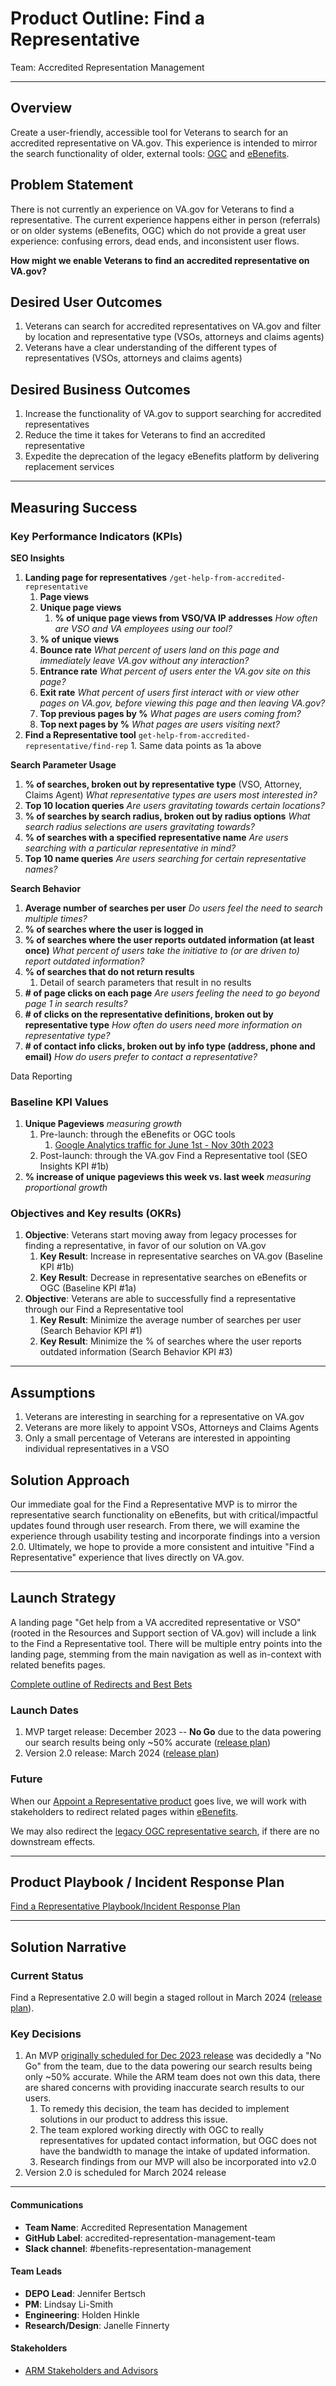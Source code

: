# Product Outline: Find a Representative
Team: Accredited Representation Management

---

## Overview
Create a user-friendly, accessible tool for Veterans to search for an accredited representative on VA.gov. This experience is intended to mirror the search functionality of older, external tools: [OGC](https://www.va.gov/ogc/apps/accreditation/index.asp) and [eBenefits](https://www.ebenefits.va.gov/ebenefits/vso-search).

## Problem Statement
There is not currently an experience on VA.gov for Veterans to find a representative. The current experience happens either in person (referrals) or on older systems (eBenefits, OGC) which do not provide a great user experience: confusing errors, dead ends, and inconsistent user flows.

**How might we enable Veterans to find an accredited representative on VA.gov?**
 
## Desired User Outcomes
1. Veterans can search for accredited representatives on VA.gov and filter by location and representative type (VSOs, attorneys and claims agents)
2. Veterans have a clear understanding of the different types of representatives (VSOs, attorneys and claims agents)

## Desired Business Outcomes 
1. Increase the functionality of VA.gov to support searching for accredited representatives
2. Reduce the time it takes for Veterans to find an accredited representative
3. Expedite the deprecation of the legacy eBenefits platform by delivering replacement services

---
## Measuring Success


### Key Performance Indicators (KPIs)
**SEO Insights**
1. **Landing page for representatives** `/get-help-from-accredited-representative`
   1. **Page views**
   2. **Unique page views**
      1. **% of unique page views from VSO/VA IP addresses** _How often are VSO and VA employees using our tool?_
   4. **% of unique views** 
   5. **Bounce rate** _What percent of users land on this page and immediately leave VA.gov without any interaction?_
   6. **Entrance rate** _What percent of users enter the VA.gov site on this page?_
   7. **Exit rate** _What percent of users first interact with or view other pages on VA.gov, before viewing this page and then leaving VA.gov?_
   8. **Top previous pages by %** _What pages are users coming from?_
   9. **Top next pages by %** _What pages are users visiting next?_
2. **Find a Representative tool** `get-help-from-accredited-representative/find-rep`
        1. Same data points as 1a above

**Search Parameter Usage**

1. **% of searches, broken out by representative type** (VSO, Attorney, Claims Agent) _What representative types are users most interested in?_
2. **Top 10 location queries** _Are users gravitating towards certain locations?_
3. **% of searches by search radius, broken out by radius options** _What search radius selections are users gravitating towards?_
4. **% of searches with a specified representative name** _Are users searching with a particular representative in mind?_
5. **Top 10 name queries** _Are users searching for certain representative names?_

**Search Behavior**
1. **Average number of searches per user** _Do users feel the need to search multiple times?_
5. **% of searches where the user is logged in** 
3. **% of searches where the user reports outdated information (at least once)** _What percent of users take the initiative to (or are driven to) report outdated information?_
6. **% of searches that do not return results**
    1. Detail of search parameters that result in no results
4. **# of page clicks on each page** _Are users feeling the need to go beyond page 1 in search results?_
1. **# of clicks on the representative definitions, broken out by representative type** _How often do users need more information on representative type?_
2. **# of contact info clicks, broken out by info type (address, phone and email)** _How do users prefer to contact a representative?_


Data Reporting

### Baseline KPI Values
1. **Unique Pageviews** _measuring growth_
    1. Pre-launch: through the eBenefits or OGC tools
       1. [Google Analytics traffic for June 1st - Nov 30th 2023](https://docs.google.com/spreadsheets/d/1Ne8H_hywzWcL5007MWY0ExpoCBJ0SjHRlkPHVtm7cJU/edit#gid=0)
    3. Post-launch: through the VA.gov Find a Representative tool (SEO Insights KPI #1b)
2. **% increase of unique pageviews this week vs. last week** _measuring proportional growth_

### Objectives and Key results (OKRs)
1. **Objective**: Veterans start moving away from legacy processes for finding a representative, in favor of our solution on VA.gov
    1. **Key Result**: Increase in representative searches on VA.gov (Baseline KPI #1b)
    2. **Key Result**: Decrease in representative searches on eBenefits or OGC (Baseline KPI #1a)
2. **Objective**: Veterans are able to successfully find a representative through our Find a Representative tool
    1. **Key Result**: Minimize the average number of searches per user (Search Behavior KPI #1)
    2. **Key Result**: Minimize the % of searches where the user reports outdated information (Search Behavior KPI #3)

---

## Assumptions
1. Veterans are interesting in searching for a representative on VA.gov
2. Veterans are more likely to appoint VSOs, Attorneys and Claims Agents
3. Only a small percentage of Veterans are interested in appointing individual representatives in a VSO

## Solution Approach
Our immediate goal for the Find a Representative MVP is to mirror the representative search functionality on eBenefits, but with critical/impactful updates found through user research.  From there, we will examine the experience through usability testing and incorporate findings into a version 2.0.  Ultimately, we hope to provide a more consistent and intuitive "Find a Representative" experience that lives directly on VA.gov.  

--- 

## Launch Strategy
A landing page "Get help from a VA accredited representative or VSO" (rooted in the Resources and Support section of VA.gov) will include a link to the Find a Representative tool.  There will be multiple entry points into the landing page, stemming from the main navigation as well as in-context with related benefits pages.  

[Complete outline of Redirects and Best Bets](https://github.com/department-of-veterans-affairs/va.gov-team/blob/master/products/information-architecture/ia-design-docs/manage-accredited-representative.md) 

### Launch Dates
1. MVP target release: December 2023 -- **No Go** due to the data powering our search results being only ~50% accurate ([release plan](https://github.com/department-of-veterans-affairs/va.gov-team/blob/master/products/accredited-representation-management/product-documentation/find-a-representative/release-plan-find-a-representative-1.0.md))
2. Version 2.0 release: March 2024 ([release plan](https://github.com/department-of-veterans-affairs/va.gov-team/blob/master/products/accredited-representation-management/product-documentation/find-a-representative/release-plan-find-a-representative-2.0.md))
  
### Future
When our [Appoint a Representative product](https://github.com/department-of-veterans-affairs/va.gov-team/tree/master/products/accredited-representation-management/product-documentation/appoint-a-representative) goes live, we will work with stakeholders to redirect related pages within [eBenefits]([https://www.ebenefits.va.gov/ebenefits/vso-search).  

We may also redirect the [legacy OGC representative search](https://www.va.gov/ogc/apps/accreditation/index.asp), if there are no downstream effects.  

---
## Product Playbook / Incident Response Plan

[Find a Representative Playbook/Incident Response Plan](https://github.com/department-of-veterans-affairs/va.gov-team/blob/master/products/accredited-representation-management/product-documentation/find-a-representative/launch-materials/product-playbook-incident-response-plan.md#find-a-representative-playbookincident-response-plan)

---

## Solution Narrative

### Current Status
Find a Representative 2.0 will begin a staged rollout in March 2024 ([release plan](https://github.com/department-of-veterans-affairs/va.gov-team/blob/master/products/accredited-representation-management/product-documentation/find-a-representative/release-plan-find-a-representative-2.0.md)).

### Key Decisions
1. An MVP [originally scheduled for Dec 2023 release](https://github.com/department-of-veterans-affairs/va.gov-team/blob/master/products/accredited-representation-management/product-documentation/find-a-representative/release-plan-find-a-representative-mvp.md) was decidedly a "No Go" from the team, due to the data powering our search results being only ~50% accurate.  While the ARM team does not own this data, there are shared concerns with providing inaccurate search results to our users.
   1. To remedy this decision, the team has decided to implement solutions in our product to address this issue.
   2. The team explored working directly with OGC to really representatives for updated contact information, but OGC does not have the bandwidth to manage the intake of updated information.
   3. Research findings from our MVP will also be incorporated into v2.0
2. Version 2.0 is scheduled for March 2024 release

---
   

#### Communications

- **Team Name**: Accredited Representation Management
- **GitHub Label**: accredited-representation-management-team
- **Slack channel**: #benefits-representation-management

#### Team Leads
 
 - **DEPO Lead**: Jennifer Bertsch
 - **PM**: Lindsay Li-Smith
 - **Engineering**: Holden Hinkle
 - **Research/Design**: Janelle Finnerty

#### Stakeholders
 - [ARM Stakeholders and Advisors]([url](https://app.mural.co/t/departmentofveteransaffairs9999/m/departmentofveteransaffairs9999/1699986925507/b10367544c62e9b5e91ce0402cfb40d15b33804f?sender=ubac5f0487f25bc4431288699)https://app.mural.co/t/departmentofveteransaffairs9999/m/departmentofveteransaffairs9999/1699986925507/b10367544c62e9b5e91ce0402cfb40d15b33804f?sender=ubac5f0487f25bc4431288699)
